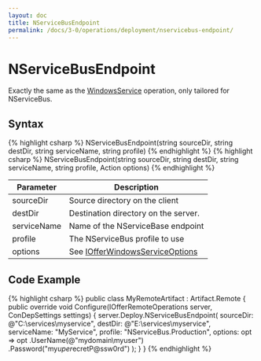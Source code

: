 ```yaml
---
layout: doc
title: NServiceBusEndpoint
permalink: /docs/3-0/operations/deployment/nservicebus-endpoint/
---
```


NServiceBusEndpoint
===================

Exactly the same as the [WindowsService](../windows-service/) operation, only tailored for NServiceBus.

## Syntax

{% highlight csharp %}
NServiceBusEndpoint(string sourceDir, string destDir, string serviceName, string profile)
{% endhighlight %}
{% highlight csharp %}
NServiceBusEndpoint(string sourceDir, string destDir, string serviceName, string profile, Action<IOfferWindowsServiceOptions> options)
{% endhighlight %}

<table>
	<thead>
		<tr>
			<th>Parameter</th>
			<th>Description</th>
		</tr>
	</thead>
	<tbody>
		<tr>
			<td>sourceDir</td>
			<td>Source directory on the client</td>
		</tr>
		<tr>
			<td>destDir</td>
			<td>Destination directory on the server.</td>
		</tr>
		<tr>
			<td>serviceName</td>
			<td>Name of the NServiceBase endpoint</td>
		</tr>
		<tr>
			<td>profile</td>
			<td>The NServiceBus profile to use</td>
		</tr>
		<tr>
			<td>options</td>
			<td>See <a href="../../options/IOfferWindowsServiceOptions/">IOfferWindowsServiceOptions</a></td>
		</tr>
	</tbody>
</table>

## Code Example

{% highlight csharp %}
public class MyRemoteArtifact : Artifact.Remote
{
  public override void Configure(IOfferRemoteOperations server, ConDepSettings settings)
  {
    server.Deploy.NServiceBusEndpoint(
      sourceDir: @"C:\services\myservice",
      destDir: @"E:\services\myservice",
      serviceName: "MyService",
      profile: "NServiceBus.Production",
      options: opt => opt
        .UserName(@"mydomain\myuser")
        .Password("my$uper$ecretP@ssw0rd")
    );
  }
}
{% endhighlight %}
